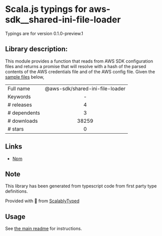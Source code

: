 
# Scala.js typings for aws-sdk__shared-ini-file-loader

Typings are for version 0.1.0-preview.1

## Library description:
This module provides a function that reads from AWS SDK configuration files and returns a promise that will resolve with a hash of the parsed contents of the AWS credentials file and of the AWS config file. Given the [sample  files](#sample-files) below,

|                    |                 |
| ------------------ | :-------------: |
| Full name          | @aws-sdk/shared-ini-file-loader |
| Keywords           | - |
| # releases         | 4 |
| # dependents       | 3 |
| # downloads        | 38259 |
| # stars            | 0 |

## Links
- [Npm](https://www.npmjs.com/package/%40aws-sdk%2Fshared-ini-file-loader)
    


## Note
This library has been generated from typescript code from first party type definitions.

Provided with :purple_heart: from [ScalablyTyped](https://github.com/oyvindberg/ScalablyTyped)

## Usage
See [the main readme](../../readme.md) for instructions.


